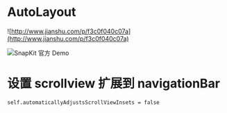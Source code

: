 

# AutoLayout

![http://www.jianshu.com/p/f3c0f040c07a](http://www.jianshu.com/p/f3c0f040c07a)


![SnapKit 官方 Demo](https://github.com/SnapKit/SnapKit/blob/develop/Example-iOS/demos/BasicUIScrollViewController.swift)


# 设置 scrollview 扩展到 navigationBar

```
self.automaticallyAdjustsScrollViewInsets = false
```